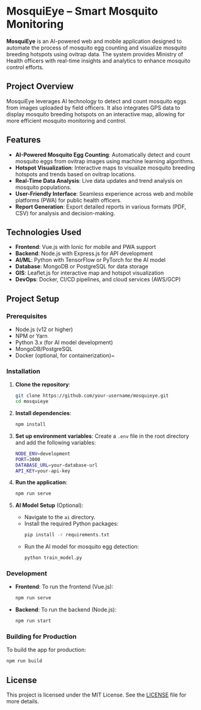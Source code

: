 # **MosquiEye – Smart Mosquito Monitoring**

**MosquiEye** is an AI-powered web and mobile application designed to automate the process of mosquito egg counting and visualize mosquito breeding hotspots using ovitrap data. The system provides Ministry of Health officers with real-time insights and analytics to enhance mosquito control efforts.

## **Project Overview**

MosquiEye leverages AI technology to detect and count mosquito eggs from images uploaded by field officers. It also integrates GPS data to display mosquito breeding hotspots on an interactive map, allowing for more efficient mosquito monitoring and control.

## **Features**
- **AI-Powered Mosquito Egg Counting**: Automatically detect and count mosquito eggs from ovitrap images using machine learning algorithms.
- **Hotspot Visualization**: Interactive maps to visualize mosquito breeding hotspots and trends based on ovitrap locations.
- **Real-Time Data Analysis**: Live data updates and trend analysis on mosquito populations.
- **User-Friendly Interface**: Seamless experience across web and mobile platforms (PWA) for public health officers.
- **Report Generation**: Export detailed reports in various formats (PDF, CSV) for analysis and decision-making.

## **Technologies Used**
- **Frontend**: Vue.js with Ionic for mobile and PWA support
- **Backend**: Node.js with Express.js for API development
- **AI/ML**: Python with TensorFlow or PyTorch for the AI model
- **Database**: MongoDB or PostgreSQL for data storage
- **GIS**: Leaflet.js for interactive map and hotspot visualization
- **DevOps**: Docker, CI/CD pipelines, and cloud services (AWS/GCP)

## **Project Setup**

### **Prerequisites**
- Node.js (v12 or higher)
- NPM or Yarn
- Python 3.x (for AI model development)
- MongoDB/PostgreSQL
- Docker (optional, for containerization)~

### **Installation**

1. **Clone the repository**:
   ```bash
   git clone https://github.com/your-username/mosquieye.git
   cd mosquieye
   ```

2. **Install dependencies**:
   ```bash
   npm install
   ```

3. **Set up environment variables**:
   Create a `.env` file in the root directory and add the following variables:
   ```bash
   NODE_ENV=development
   PORT=3000
   DATABASE_URL=your-database-url
   API_KEY=your-api-key
   ```

4. **Run the application**:
   ```bash
   npm run serve
   ```

5. **AI Model Setup** (Optional):
   - Navigate to the `ai` directory.
   - Install the required Python packages:
     ```bash
     pip install -r requirements.txt
     ```
   - Run the AI model for mosquito egg detection:
     ```bash
     python train_model.py
     ```

### **Development**

- **Frontend**: 
  To run the frontend (Vue.js):
  ```bash
  npm run serve
  ```

- **Backend**: 
  To run the backend (Node.js):
  ```bash
  npm run start
  ```

### **Building for Production**

To build the app for production:
```bash
npm run build
```

## **License**

This project is licensed under the MIT License. See the [LICENSE](LICENSE) file for more details.
